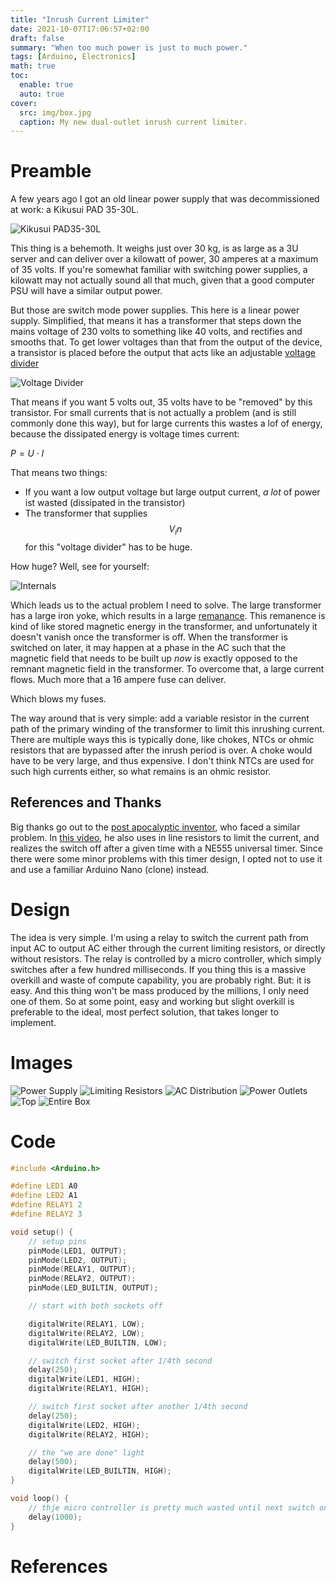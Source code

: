 ```yaml
---
title: "Inrush Current Limiter"
date: 2021-10-07T17:06:57+02:00
draft: false
summary: "When too much power is just to much power."
tags: [Arduino, Electronics]
math: true
toc:
  enable: true
  auto: true
cover:
  src: img/box.jpg
  caption: My new dual-outlet inrush current limiter.
---
```


<script>
    document.addEventListener("DOMContentLoaded", function() {
        renderMathInElement(document.body, {
            delimiters: [
                {left: "$$", right: "$$", display: true},
                {left: "$", right: "$", display: false}
            ]
        });
    });
</script>


# Preamble

A few years ago I got an old linear power supply that was decommissioned at work: a Kikusui PAD 35-30L.

![Kikusui PAD35-30L](external/pad35-30L.jpg)

This thing is a behemoth. It weighs just over 30 kg, is as large as a 3U server and can deliver over a kilowatt of power, 30 amperes at a maximum of 35 volts. If you're somewhat familiar with switching power supplies, a kilowatt may not actually sound all that much, given that a good computer PSU will have a similar output power.

But those are switch mode power supplies. This here is a linear power supply. Simplified, that means it has a transformer that steps down the mains voltage of 230 volts to something like 40 volts, and rectifies and smooths that. To get lower voltages than that from the output of the device, a transistor is placed before the output that acts like an adjustable [voltage divider](https://en.wikipedia.org/wiki/Voltage_divider)

![Voltage Divider](external/divider.svg)

That means if you want 5 volts out, 35 volts have to be "removed" by this transistor. For small currents that is not actually a problem (and is still commonly done this way), but for large currents this wastes a lof of energy, because the dissipated energy is voltage times current:

$P = U \cdot I$

That means two things:

- If you want a low output voltage but large output current, _a lot_ of power ist wasted (dissipated in the transistor)
- The transformer that supplies $$V_in$$ for this "voltage divider" has to be huge.

How huge? Well, see for yourself:

![Internals](external/internal.jpg)

Which leads us to the actual problem I need to solve. The large transformer has a large iron yoke, which results in a large [remanance](https://en.wikipedia.org/wiki/Remanence). This remanence is kind of like stored magnetic energy in the transformer, and unfortunately it doesn't vanish once the transformer is off. When the transformer is switched on later, it may happen at a phase in the AC such that the magnetic field that needs to be built up _now_ is exactly opposed to the remnant magnetic field in the transformer. To overcome that, a large current flows. Much more that a 16 ampere fuse can deliver.

Which blows my fuses.

The way around that is very simple: add a variable resistor in the current path of the primary winding of the transformer to limit this inrushing current. There are multiple ways this is typically done, like chokes, NTCs or ohmic resistors that are bypassed after the inrush period is over. A choke would have to be very large, and thus expensive. I don't think NTCs are used for such high currents either, so what remains is an ohmic resistor.

## References and Thanks

Big thanks go out to the [post apocalyptic inventor](https://www.youtube.com/@ThePostApocalypticInventor), who faced a similar problem. In [this video](https://youtu.be/S8zTjm61v5Y?feature=shared&t=1392), he also uses in line resistors to limit the current, and realizes the switch off after a given time with a NE555 universal timer. Since there were some minor problems with this timer design, I opted not to use it and use a familiar Arduino Nano (clone) instead.

# Design

The idea is very simple. I'm using a relay to switch the current path from input AC to output AC either through the current limiting resistors, or directly without resistors. The relay is controlled by a micro controller, which simply switches after a few hundred milliseconds. If you thing this is a massive overkill and waste of compute capability, you are probably right. But: it is easy. And this thing won't be mass produced by the millions, I only need one of them. So at some point, easy and working but slight overkill is preferable to the ideal, most perfect solution, that takes longer to implement.

# Images

![Power Supply](img/PSU-controller.jpg)
![Limiting Resistors](img/load-resistors.jpg)
![AC Distribution](img/AC-distribution.jpg)
![Power Outlets](img/sockets.jpg)
![Top](img/top-view.jpg)
![Entire Box](img/box.jpg)

# Code

```cpp
#include <Arduino.h>

#define LED1 A0
#define LED2 A1
#define RELAY1 2
#define RELAY2 3

void setup() {
    // setup pins
    pinMode(LED1, OUTPUT);
    pinMode(LED2, OUTPUT);
    pinMode(RELAY1, OUTPUT);
    pinMode(RELAY2, OUTPUT);
    pinMode(LED_BUILTIN, OUTPUT);

    // start with both sockets off

    digitalWrite(RELAY1, LOW);
    digitalWrite(RELAY2, LOW);
    digitalWrite(LED_BUILTIN, LOW);

    // switch first socket after 1/4th second
    delay(250);
    digitalWrite(LED1, HIGH);
    digitalWrite(RELAY1, HIGH);

    // switch first socket after another 1/4th second
    delay(250);
    digitalWrite(LED2, HIGH);
    digitalWrite(RELAY2, HIGH);

    // the "we are done" light
    delay(500);
    digitalWrite(LED_BUILTIN, HIGH);
}

void loop() {
    // thje micro controller is pretty much wasted until next switch on
    delay(1000);
}
```

# References
